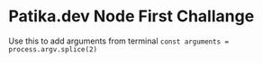 # Patika.dev Node First Challange

Use this to add arguments from terminal
`const arguments = process.argv.splice(2)`